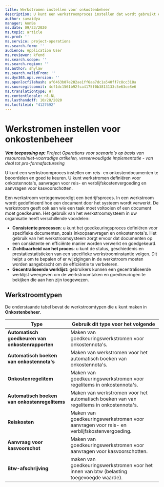 ```yaml
---
title: Werkstromen instellen voor onkostenbeheer
description: U kunt een werkstroomproces instellen dat wordt gebruikt om reis- en onkostendocumenten te beoordelen en goed te keuren.
author: suvaidya
manager: AnnBe
ms.date: 09/23/2020
ms.topic: article
ms.prod: ''
ms.service: project-operations
ms.search.form: ''
audience: Application User
ms.reviewer: kfend
ms.search.scope: ''
ms.search.region: ''
ms.author: shylaw
ms.search.validFrom: ''
ms.dyn365.ops.version: ''
ms.openlocfilehash: af6463b07e282ae1ff6aa7dc1a540ff7c8cc318a
ms.sourcegitcommit: 4cf1dc1561b92fca4175f0b3813133c5e63ce8e6
ms.translationtype: HT
ms.contentlocale: nl-NL
ms.lasthandoff: 10/28/2020
ms.locfileid: "4127692"
---
```

# <a name="set-up-workflows-for-expense-management"></a>Werkstromen instellen voor onkostenbeheer

_**Van toepassing op:** Project Operations voor scenario's op basis van resources/niet-voorradige artikelen, vereenvoudigde implementatie - van deal tot pro-formafacturering_

U kunt een werkstroomproces instellen om reis- en onkostendocumenten te beoordelen en goed te keuren. U kunt werkstromen definiëren voor onkostennota's, aanvragen voor reis- en verblijfskostenvergoeding en aanvragen voor kasvoorschotten.

Een werkstroom vertegenwoordigt een bedrijfsproces. In een werkstroom wordt gedefinieerd hoe een document door het systeem wordt verwerkt. De werkstroom geeft ook aan wie een taak moet voltooien of een document moet goedkeuren. Het gebruik van het werkstroomsysteem in uw organisatie heeft verschillende voordelen:

- **Consistente processen**: u kunt het goedkeuringsproces definiëren voor specifieke documenten, zoals inkoopaanvragen en onkostennota's. Het gebruik van het werkstroomsysteem zorgt ervoor dat documenten op een consistente en efficiënte manier worden verwerkt en goedgekeurd.
- **Zichtbaarheid van het proces**: u kunt de status, geschiedenis en prestatiestatistieken van een specifieke werkstroominstantie volgen. Dit helpt u om te bepalen of er wijzigingen in de werkstroom moeten worden aangebracht om de efficiëntie te verbeteren.
- **Gecentraliseerde werklijst**: gebruikers kunnen een gecentraliseerde werklijst weergeven om de werkstroomtaken en goedkeuringen te bekijken die aan hen zijn toegewezen. 

## <a name="workflow-types"></a>Werkstroomtypen

De onderstaande tabel bevat de werkstroomtypen die u kunt maken in **Onkostenbeheer**.


|              <strong>Type</strong>              |                   <strong>Gebruik dit type voor het volgende</strong>                   |
|-------------------------------------------------|-----------------------------------------------------------------------|
|   <strong>Automatisch goedkeuren van onkostenrapporten</strong> |            Maken van goedkeuringswerkstromen voor onkostennota's.             |
|  <strong>Automatisch boeken van onkostennota's</strong>   |        Maken van werkstromen voor het automatisch boeken van onkostennota's.        |
|       <strong>Onkostenregelitem</strong>        |     Maken van goedkeuringswerkstromen voor regelitems in onkostennota's.      |
| <strong>Automatisch boeken van onkostenregelitems</strong> | Maken van werkstromen voor het automatisch boeken van van regelitems in onkostennota's. |
|       <strong>Reiskosten</strong>       |          Maken van goedkeuringswerkstromen voor aanvragen voor reis- en verblijfskostenvergoeding.           |
|      <strong>Aanvraag voor kasvoorschot</strong>      |         Maken van goedkeuringswerkstromen voor aanvragen voor kasvoorschotten.          |
|        <strong>Btw-afschrijving</strong>        | maken van goedkeuringswerkstromen voor het innen van btw (belasting toegevoegde waarde).  |

